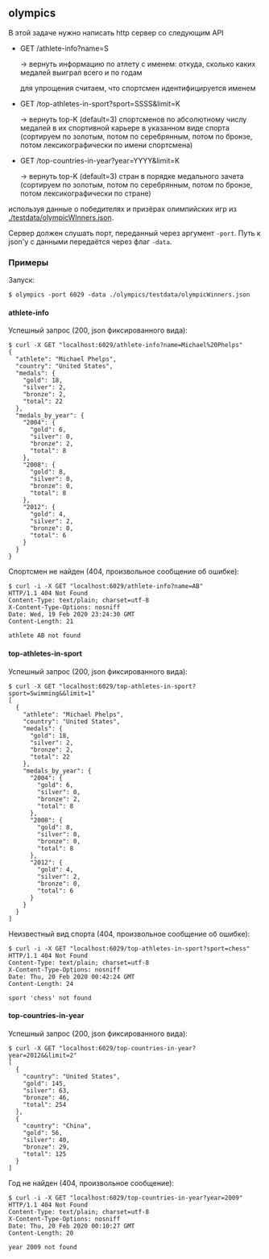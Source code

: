## olympics

В этой задаче нужно написать http сервер со следующим API

* GET /athlete-info?name=S

   -> вернуть информацию по атлету с именем: откуда, сколько каких медалей выиграл всего и по годам

   для упрощения считаем, что спортсмен идентифицируется именем

* GET /top-athletes-in-sport?sport=SSSS&limit=K

   -> вернуть top-K (default=3) спортсменов по абсолютному числу медалей в их спортивной карьере в указанном виде спорта 
   (сортируем по золотым, потом по серебрянным, потом по бронзе, потом лексикографически по имени спортсмена)

* GET /top-countries-in-year?year=YYYY&limit=K

   -> вернуть top-K (default=3) стран в порядке медального зачета (сортируем по золотым, потом по серебрянным, потом по бронзе, потом лексикографически по стране)

используя данные о победителях и призёрах олимпийских игр из [./testdata/olympicWInners.json](./testdata/olympicWinners.json).

Сервер должен слушать порт, переданный через аргумент `-port`. Путь к json'у с данными передаётся через флаг `-data`.

### Примеры

Запуск:
```
$ olympics -port 6029 -data ./olympics/testdata/olympicWinners.json
```

#### athlete-info

Успешный запрос (200, json фиксированного вида):
```
$ curl -X GET "localhost:6029/athlete-info?name=Michael%20Phelps"
{
  "athlete": "Michael Phelps",
  "country": "United States",
  "medals": {
    "gold": 18,
    "silver": 2,
    "bronze": 2,
    "total": 22
  },
  "medals_by_year": {
    "2004": {
      "gold": 6,
      "silver": 0,
      "bronze": 2,
      "total": 8
    },
    "2008": {
      "gold": 8,
      "silver": 0,
      "bronze": 0,
      "total": 8
    },
    "2012": {
      "gold": 4,
      "silver": 2,
      "bronze": 0,
      "total": 6
    }
  }
}
```

Спортсмен не найден (404, произвольное сообщение об ошибке):
```
$ curl -i -X GET "localhost:6029/athlete-info?name=AB"
HTTP/1.1 404 Not Found
Content-Type: text/plain; charset=utf-8
X-Content-Type-Options: nosniff
Date: Wed, 19 Feb 2020 23:24:30 GMT
Content-Length: 21

athlete AB not found
```

#### top-athletes-in-sport

Успешный запрос (200, json фиксированного вида):
```
$ curl -X GET "localhost:6029/top-athletes-in-sport?sport=Swimming&&limit=1"
[
  {
    "athlete": "Michael Phelps",
    "country": "United States",
    "medals": {
      "gold": 18,
      "silver": 2,
      "bronze": 2,
      "total": 22
    },
    "medals_by_year": {
      "2004": {
        "gold": 6,
        "silver": 0,
        "bronze": 2,
        "total": 8
      },
      "2008": {
        "gold": 8,
        "silver": 0,
        "bronze": 0,
        "total": 8
      },
      "2012": {
        "gold": 4,
        "silver": 2,
        "bronze": 0,
        "total": 6
      }
    }
  }
]
```

Неизвестный вид спорта (404, произвольное сообщение об ошибке):
```
$ curl -i -X GET "localhost:6029/top-athletes-in-sport?sport=chess"            
HTTP/1.1 404 Not Found
Content-Type: text/plain; charset=utf-8
X-Content-Type-Options: nosniff
Date: Thu, 20 Feb 2020 00:42:24 GMT
Content-Length: 24

sport 'chess' not found
```

#### top-countries-in-year

Успешный запрос (200, json фиксированного вида):
```
$ curl -X GET "localhost:6029/top-countries-in-year?year=2012&&limit=2"
[
  {
    "country": "United States",
    "gold": 145,
    "silver": 63,
    "bronze": 46,
    "total": 254
  },
  {
    "country": "China",
    "gold": 56,
    "silver": 40,
    "bronze": 29,
    "total": 125
  }
]
```

Год не найден (404, произвольное сообщение):
```
$ curl -i -X GET "localhost:6029/top-countries-in-year?year=2009" 
HTTP/1.1 404 Not Found
Content-Type: text/plain; charset=utf-8
X-Content-Type-Options: nosniff
Date: Thu, 20 Feb 2020 00:10:27 GMT
Content-Length: 20

year 2009 not found
```
